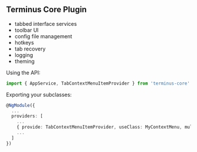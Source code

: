 Terminus Core Plugin
--------------------

* tabbed interface services
* toolbar UI
* config file management
* hotkeys
* tab recovery
* logging
* theming

Using the API:

```ts
import { AppService, TabContextMenuItemProvider } from 'terminus-core'
```

Exporting your subclasses:

```ts
@NgModule({
  ...
  providers: [
    ...
    { provide: TabContextMenuItemProvider, useClass: MyContextMenu, multi: true },
    ...
  ]
})
```
